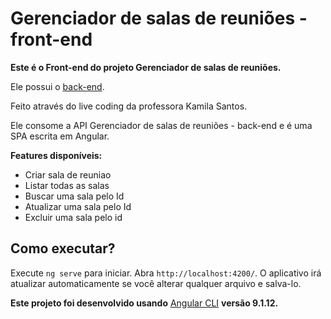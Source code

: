 # Gerenciador de salas de reuniões - front-end

**Este é o Front-end do projeto Gerenciador de salas de reuniões.**

Ele possui o [back-end](https://github.com/mhoc4/Gerenciador-de-salas-de-reunioes).



Feito através do live coding da professora Kamila Santos.



Ele consome a API Gerenciador de salas de reuniões - back-end e é uma SPA escrita em Angular.

**Features disponíveis:**

- Criar sala de reuniao 
- Listar todas as salas
- Buscar uma sala pelo Id
- Atualizar uma sala pelo Id
- Excluir uma sala pelo id



## Como executar?

Execute `ng serve` para iniciar. Abra `http://localhost:4200/`. O aplicativo irá atualizar automaticamente se você alterar qualquer arquivo e salva-lo.



**Este projeto foi desenvolvido usando** [Angular CLI](https://github.com/angular/angular-cli) **versão 9.1.12.**




